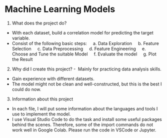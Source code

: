 # Machine Learning Models
1. What does the project do?
- With each dataset, build a correlation model for predicting the target variable.
- Consist of the following basic steps:
    a. Data Exploration
    b. Feature Selection
    c. Data Preprocessing
    d. Feature Engineering
    e. Choose and Tune the suitable Model
    f. Evaluate the model
    g. Plot the Result
2. Why did I create this project?
-  Mainly for practicing data analysis skills.
- Gain experience with different datasets.
- The model might not be clean and well-constructed, but this is the best I could do now.
3. Information about this project
- In each file, I will put some information about the languages and tools I use to implement the model.
- I use Visual Studio Code to do the task and install some useful packages behind the scenes. Therefore, some of the import commands do not work well in Google Colab. Please run the code in VSCode or Jupyter.
